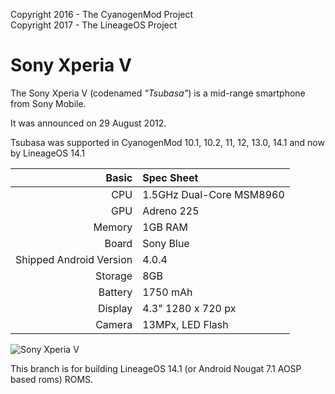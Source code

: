 Copyright 2016 - The CyanogenMod Project  
Copyright 2017 - The LineageOS Project  

Sony Xperia V
=============

The Sony Xperia V (codenamed _"Tsubasa"_) is a mid-range smartphone from Sony Mobile.

It was announced on 29 August 2012.

Tsubasa was supported in CyanogenMod 10.1, 10.2, 11, 12, 13.0, 14.1 and now by LineageOS 14.1

Basic   | Spec Sheet
-------:|:-------------------------
CPU     | 1.5GHz Dual-Core MSM8960
GPU     | Adreno 225
Memory  | 1GB RAM
Board   | Sony Blue
Shipped Android Version | 4.0.4
Storage | 8GB
Battery | 1750 mAh
Display | 4.3" 1280 x 720 px
Camera  | 13MPx, LED Flash

![Sony Xperia V](http://cdn2.gsmarena.com/vv/pics/sony/sony-xperia-v.jpg "Sony Xperia V in black")

This branch is for building LineageOS 14.1 (or Android Nougat 7.1 AOSP based roms) ROMS.
